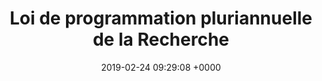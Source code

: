 ---
title: Loi de programmation pluriannuelle de la Recherche
link: https://gouvernement-et-citoyens.consultation.etalab.gouv.fr/project/consultation-du-mesri/presentation/vers-une-loi-de-programmation-pluriannuelle-de-la-recherche
opendata: 
description: Consultation sur un projet de loi
organisateur : Ministère de l'Enseignement Supérieur de la Recherche et de l'innovation
outil:
- Cap Collectif
methodes:
- Les consultations en ligne
screenshot: mesri.png
date: 2019-02-24 09:29:08 +0000
in_progress: true
ordre: 1
---